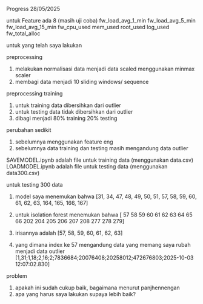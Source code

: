 Progress 28/05/2025

untuk Feature ada 8 (masih uji coba)
fw_load_avg_1_min 
fw_load_avg_5_min
fw_load_avg_15_min
fw_cpu_used
mem_used
root_used
log_used
fw_total_alloc

untuk yang telah saya lakukan 

preprocessing
1. melakukan normalisasi data menjadi data scaled menggunakan minmax scaler
2. membagi data menjadi 10 sliding windows/ sequence

preprocessing training
1. untuk training data dibersihkan dari outlier
2. untuk testing data tidak dibersihkan dari outlier 
3. dibagi menjadi 80% training 20% testing

perubahan sedikit
1. sebelumnya menggunakan feature eng
2. sebelumnya data training dan testing masih mengandung data outlier

SAVEMODEL.ipynb adalah file untuk training data (menggunakan data.csv)
LOADMODEL.ipynb adalah file untuk testing data (menggunakan data300.csv)

untuk testing 300 data 
1. model saya menemukan bahwa [31, 34, 47, 48, 49, 50, 51, 57, 58, 59, 60, 61, 62, 63, 164, 165, 166, 167]
2. untuk isolation forest menemukan bahwa [ 57  58  59  60  61  62  63  64  65  66 202 204 205 206 207 208 277 278
 279]

3. irisannya adalah [57, 58, 59, 60, 61, 62, 63]
4. yang dimana index ke 57 mengandung data yang memang saya rubah menjadi data outlier [1,31;1,18;2,16;2;7836684;20076408;20258012;472676803;2025-10-03 12:07:02.830]

problem 
1. apakah ini sudah cukup baik, bagaimana menurut panjhennengan
2. apa yang harus saya lakukan supaya lebih baik?

